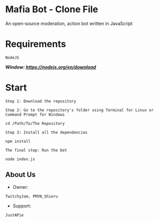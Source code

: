 # Mafia Bot - Clone File

An open-source moderation, action bot written in JavaScript

# Requirements

```
NodeJS
```
*__Window: https://nodejs.org/en/download__*

# Start

```
Step 1: Download the repository

Step 2: Go to the repository's folder using Terminal for Linux or Command Prompt for Windows

cd /Path/To/The Repository

Step 3: Install all the dependencies

npm install

The final step: Run the bot

node index.js
```

## About Us


* Owner:
```
TwitchyJam, PMVN_Shieru
```

* Support:
```
JustAPie
```
